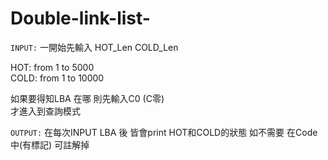# Double-link-list-

`INPUT:`
一開始先輸入 HOT_Len  COLD_Len

HOT:   from 1 to 5000  
COLD:  from 1 to 10000  

如果要得知LBA 在哪
則先輸入C0  (C零)  
才進入到查詢模式  


`OUTPUT:`
在每次INPUT LBA 後 
皆會print HOT和COLD的狀態
如不需要 在Code中(有標記) 可註解掉
